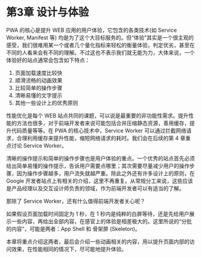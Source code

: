 # 第3章 设计与体验

PWA 的核心是提升 WEB 应用的用户体验，它包含的各类技术(如 Service Worker, Manifest 等) 均是为了这个大目标服务的。但“体验”其实是一个很主观的感受，我们很难用某一个或者几个量化指标来轻松的衡量体验，判定优劣，甚至在不同的人看来会有不同的理解。不过这也不表示我们就无能为力，大体来说，一个体验好的站点通常会包含如下特点：

1. 页面加载速度比较快
2. 顺滑流畅的动画效果
3. 比较简单的操作步骤
4. 清晰易懂的文字提示
5. 其他一些设计上的优秀原则

性能优化是每个 WEB 站点共同的课题，可以说是最重要的非功能性需求。提升性能的方法也很多，对于前端开发者来说可能包括合并压缩静态资源，善用缓存，提升代码质量等等。在 PWA 的核心技术中，Service Worker 可以通过拦截网络请求，合理利用缓存来提升性能，缩短网络请求的耗时。我们会在后续的第 4 章重点讨论 Service Worker。

清晰的操作提示和简单的操作步骤也是用户体验的重点。一个优秀的站点首先必须给出简单易懂的操作提示，告诉用户需要点哪里；其次需要尽量减少用户的操作步骤，因为操作步骤越多，用户流失就越严重。除此之外还有许多设计上的原则，在 Google 开发者站点上有相关的介绍，这里不再重复。从常规分工来说，这些应该是产品经理以及交互设计师负责的领域，作为前端开发者可以有适当的了解。

那除了 Service Worker，还有什么值得前端开发者关心呢？

如果假设页面加载时间固定为 1 秒，在 1 秒内是纯粹的白屏等待，还是先给用户展示一些内容，再给出全部内容，在感官上的体验是相差极大的。这里所说的“分批的内容”，可能是两者：App Shell 和 骨架屏 (Skeleton)。

本章将重点介绍这两者，最后会介绍一些动画相关的内容，用以提升页面内部的访问效果，在性能相同的情况下，尽可能地提升体验。


 <!-- 设计与体验（重理念轻实战）(王轶盛)
 App Shell
 Skeleton
 动画 -->
